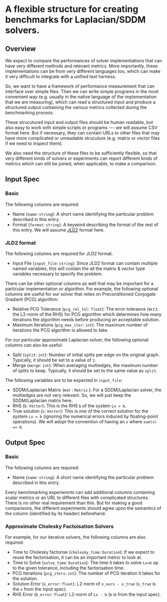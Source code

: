 # A flexible structure for creating benchmarks for Laplacian/SDDM solvers.

## Overview

We expect to compare the performances of solver implementations that can have very different methods and relevant metrics. More importantly, these implementations can be from very different languages too, which can make it very difficult to integrate with a unified test harness.

So, we want to have a framework of performance measurement that can interface over simple files. Then we can write simple programs in the most convenient way (e.g. usually in the native language of the implementation that we are measuring), which can read a structured input and produce a structured output containing the various metrics collected during the benchmarking process.

These strucutured input and output files should be human readable, but also easy to work with simple scripts or programs --- we will assume CSV format here. But if necessary, they can contain URLs to other files that may have more complicated or unreadable strucuture (e.g. matrix or vector files if we need to inspect them).

We also need the structure of these files to be sufficiently flexible, so that very different kinds of solvers or experiments can report different kinds of metrics which can still be joined, when applicable, to make a comparison.

## Input Spec

### Basic

The following columns are required:

- Name (`name`: `string`): A short name identifying the particular problem described in this entry.
- Format (`format`: `string`): A keyword describing the format of the rest of this entry. We will assume [JLD2](https://github.com/JuliaIO/JLD2.jl) format here.

### JLD2 format

The following columns are required for JLD2 format.

- Input File (`input_file`: `string`): Since JLD2 format can contain multiple named variables, this will contain the all the matrix & vector type variables necessary to specify the problem.

There can be other optional columns as well that may be important for a particular implementation or algorithm. For example, the following optional columns are useful for our solver that relies on Preconditioned Conjugate Gradient (PCG) algorithm:

- Relative PCG Tolerance (`pcg_rel_tol`: `float`): The error tolerance (w.r.t. the L2-norm of the RHS) for PCG algorithm which determines how many iterations the algorithm needs before producing an acceptable solution.
- Maximum Iterations (`pcg_max_iter`: `int`): The maximum number of iterations the PCG algorithm is allowed to take.

For our particular approximate Laplacian solver, the following optional columns can also be useful:

- Split (`split`: `int`): Number of initial splits per edge on the original graph. Typically, it should be set to a value of `2`.
- Merge (`merge`: `int`): When averaging multiedges, the maximum number of splits to keep. Typically, it should be set to the same value as `split`.

The following variables are to be expected in `input_file`:

- SDDM/Laplacian Matrix (`mat` : `Matrix` ): For a SDDM/Laplacian solver, the multiedges are not very relevant. So, we will just keep the SDDM/Laplacian matrix here.
- RHS (`b`: `Vector`): This is the RHS `b` of the system `Lx = b`.
- True solution (`x`: `Vector`): This is _one_ of the correct solution for the system `Lx = b` (ignoring the numerical errors induced by floating-point operations). We will adopt the convention of having an `x` where `sum(x) == 0`.

## Output Spec

### Basic

The following columns are required:

- Name (`name`: `string`): A short name identifying the particular problem described in this entry.

Every benchmarking experiemnts can add additional columns containing scalar metrics or an URL to different files with complicated structures. There is no other real requirement than this. But for making a good comparisons, the different experiments should agree upon the semantics of the column (identified by its header) beforehand.

### Approximate Cholesky Factoisation Solvers

For example, for our iterative solvers, the following columns are also required:

- Time to Cholesky factorise (`cholesky_time`: `Duration`): If we expect to reuse the factorisation, it can be an important metric to look at.
- Time to Solve (`solve_time`: `Duration`): The time it takes to solve `Lx=b` up to the given tolerance, including the factorisation time.
- PCG Iterations (`pcg_iters`: `int`): The number of PCG iteration it takes for the solution.
- Solution Error (`x_error`: `float`): L2-norm of `x_ours - x_true` (`x_true` is the `x` from the input spec).
- RHS Error (`b_error`: `float`): L2-norm of `Lx - b` (`b` is from the input spec).
